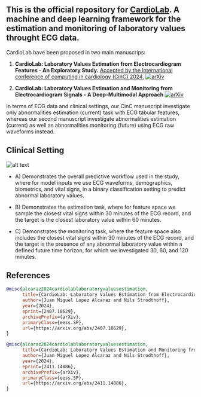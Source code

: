 ## This is the official repository for <ins>CardioLab</ins>. A machine and deep learning framework for the estimation and monitoring of laboratory values throught ECG data.

CardioLab have been proposed in two main manuscrips:

1. **CardioLab: Laboratory Values Estimation from Electrocardiogram Features - An Exploratory Study.** <ins>Accepted by the international conference of computing in cardiology (CinC) 2024.</ins> [![arXiv](https://img.shields.io/badge/arXiv-1234.56789-b31b1b.svg)](https://arxiv.org/abs/2407.18629)
   
2. **CardioLab: Laboratory Values Estimation and Monitoring from Electrocardiogram Signals - A Deep-Multimodal Approach** [![arXiv](https://img.shields.io/badge/arXiv-1234.56789-b31b1b.svg)](https://arxiv.org/abs/2411.14886)


In terms of ECG data and clinical settings, our CinC manuscript investigate only abnormalities estimation (current) task with ECG tabular features, whereas our second manuscript investigate abnormalities estimation (current) as well as abnormalities monitoring (future) using ECG raw waveforms instead.


## Clinical Setting

![alt text](https://github.com/AI4HealthUOL/KardioLab/blob/main/reports/abstract.png?style=centerme)

 
- A) Demonstrates the overall predictive workflow used in the study, where for model inputs we use ECG waveforms, demographics, biometrics, and vital signs, in a binary classification setting to predict abnormal laboratory values.

- B) Demonstrates the estimation task, where for feature space we sample the closest vital signs within 30 minutes of the ECG record, and the target is the closest laboratory value within 60 minutes.

- C) Demonstrates the monitoring task, where the feature space also includes the closest vital signs within 30 minutes of the ECG record, and the target is the presence of any abnormal laboratory value within a defined future time horizon, for which we investigated 30, 60, and 120 minutes.



## References

```bibtex
@misc{alcaraz2024cardiolablaboratoryvaluesestimation,
      title={CardioLab: Laboratory Values Estimation from Electrocardiogram Features -- An Exploratory Study}, 
      author={Juan Miguel Lopez Alcaraz and Nils Strodthoff},
      year={2024},
      eprint={2407.18629},
      archivePrefix={arXiv},
      primaryClass={eess.SP},
      url={https://arxiv.org/abs/2407.18629}, 
}
```

```bibtex
@misc{alcaraz2024cardiolablaboratoryvaluesestimation,
      title={CardioLab: Laboratory Values Estimation and Monitoring from Electrocardiogram Signals -- A Multimodal Deep Learning Approach}, 
      author={Juan Miguel Lopez Alcaraz and Nils Strodthoff},
      year={2024},
      eprint={2411.14886},
      archivePrefix={arXiv},
      primaryClass={eess.SP},
      url={https://arxiv.org/abs/2411.14886}, 
}
```



